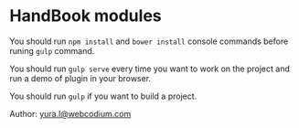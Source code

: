 # HandBook modules

You should run `npm install` and `bower install` console commands before runing `gulp` command.

You should run `gulp serve` every time you want to work on the project and run a demo of plugin in your browser.

You should run `gulp` if you want to build a project.

Author: yura.l@webcodium.com
